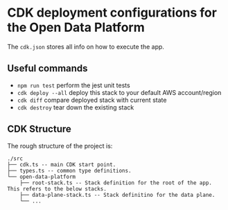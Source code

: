 # CDK deployment configurations for the Open Data Platform

The `cdk.json` stores all info on how to execute the app.

## Useful commands

* `npm run test`     perform the jest unit tests
* `cdk deploy --all` deploy this stack to your default AWS account/region
* `cdk diff`         compare deployed stack with current state
* `cdk destroy`      tear down the existing stack

## CDK Structure

The rough structure of the project is:

```text
./src
├── cdk.ts -- main CDK start point.
├── types.ts -- common type definitions.
└── open-data-platform
    ├── root-stack.ts -- Stack definition for the root of the app. This refers to the below stacks.
    ├── data-plane-stack.ts -- Stack definitino for the data plane.
    └── ...
```
